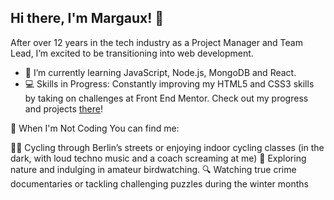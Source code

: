 ## Hi there, I'm Margaux! 👋

<!--
**margaux-works/margaux-works** is a ✨ _special_ ✨ repository because its `README.md` (this file) appears on your GitHub profile.

Here are some ideas to get you started:

- 🔭 I’m currently working on ...
- 🌱 I’m currently learning ...
- 👯 I’m looking to collaborate on ...
- 🤔 I’m looking for help with ...
- 💬 Ask me about ...
- 📫 How to reach me: ...
- 😄 Pronouns: ...
- ⚡ Fun fact: ...
-->

After over 12 years in the tech industry as a Project Manager and Team Lead, I’m excited to be transitioning into web development. 

- 🌱 I’m currently learning JavaScript, Node.js, MongoDB and React.
- 💻 Skills in Progress: Constantly improving my HTML5 and CSS3 skills by taking on challenges at Front End Mentor. Check out my progress and projects [there](https://www.frontendmentor.io/profile/margaux-works)!

🦉 When I'm Not Coding
You can find me:

🚴‍♀️ Cycling through Berlin’s streets or enjoying indoor cycling classes (in the dark, with loud techno music and a coach screaming at me)
🦅 Exploring nature and indulging in amateur birdwatching.
🔍 Watching true crime documentaries or tackling challenging puzzles during the winter months
